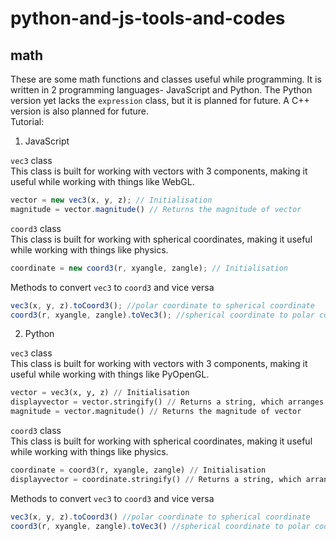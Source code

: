 # python-and-js-tools-and-codes  
## math  
These are some math functions and classes useful while programming. It is written in 2 programming languages- JavaScript and Python. The Python version yet lacks the `expression` class, but it is planned for future. A C++ version is also planned for future.  
Tutorial:  
1. JavaScript  

`vec3` class  
This class is built for working with vectors with 3 components, making it useful while working with things like WebGL.  
```javascript
vector = new vec3(x, y, z); // Initialisation
magnitude = vector.magnitude() // Returns the magnitude of vector
```  
`coord3` class  
This class is built for working with spherical coordinates, making it useful while working with things like physics.  
```javascript
coordinate = new coord3(r, xyangle, zangle); // Initialisation
```  
Methods to convert `vec3` to `coord3` and vice versa  
```javascript
vec3(x, y, z).toCoord3(); //polar coordinate to spherical coordinate
coord3(r, xyangle, zangle).toVec3(); //spherical coordinate to polar coordinate
```  
2. Python  

`vec3` class  
This class is built for working with vectors with 3 components, making it useful while working with things like PyOpenGL.  
```python
vector = vec3(x, y, z) // Initialisation
displayvector = vector.stringify() // Returns a string, which arranges the components of the vector in the format it is displayed by JavaScript
magnitude = vector.magnitude() // Returns the magnitude of vector
```  
`coord3` class  
This class is built for working with spherical coordinates, making it useful while working with things like physics.  
```python
coordinate = coord3(r, xyangle, zangle) // Initialisation
displayvector = coordinate.stringify() // Returns a string, which arranges the components of the coordinate in the format it is displayed by JavaScript
```  
Methods to convert `vec3` to `coord3` and vice versa  
```javascript
vec3(x, y, z).toCoord3() //polar coordinate to spherical coordinate
coord3(r, xyangle, zangle).toVec3() //spherical coordinate to polar coordinate
```  
